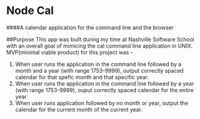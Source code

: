 # Node Cal
####A calendar application for the command line and the browser

##Purpose
This app was built during my time at Nashville Software School with an overall goal of mimicing the cal command line application in UNIX. MVP(minimal viable product) for this project was -
  1. When user runs the application in the command line followed by a month and a year (with range 1753-9999), output correctly spaced calendar for that spefic month and that specific year.
  2. When user runs the application in the command line followed by a year (with range 1753-9999), ouput correctly spaced calendar for the entire year.
  3. When user runs application followed by no month or year, output the calendar for the current month of the current year.

